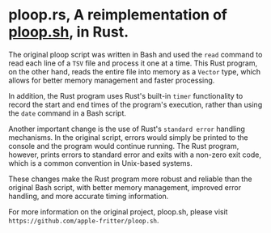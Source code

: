 # ploop.rs, A reimplementation of [ploop.sh](https://github.com/apple-fritter/ploop.sh), in Rust.

The original ploop script was written in Bash and used the `read` command to read each line of a `TSV` file and process it one at a time. This Rust program, on the other hand, reads the entire file into memory as a `Vector` type, which allows for better memory management and faster processing.

In addition, the Rust program uses Rust's built-in `timer` functionality to record the start and end times of the program's execution, rather than using the `date` command in a Bash script.

Another important change is the use of Rust's `standard error` handling mechanisms. In the original script, errors would simply be printed to the console and the program would continue running. The Rust program, however, prints errors to standard error and exits with a non-zero exit code, which is a common convention in Unix-based systems.

These changes make the Rust program more robust and reliable than the original Bash script, with better memory management, improved error handling, and more accurate timing information.

For more information on the original project, ploop.sh, please visit `https://github.com/apple-fritter/ploop.sh`.
